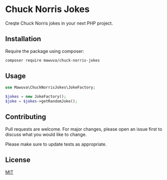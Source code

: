 # Chuck Norris Jokes

Creqte Chuck Norris jokes in your next PHP project.

## Installation

Require the package using composer:

```bash
composer require mawuva/chuck-norris-jokes
```

## Usage

```php
use Mawuva\ChuckNorrisJokes\JokeFactory;

$jokes = new JokeFactory();
$joke = $jokes->getRandomJoke();
```

## Contributing

Pull requests are welcome. For major changes, please open an issue first
to discuss what you would like to change.

Please make sure to update tests as appropriate.

## License

[MIT](./license.md)
